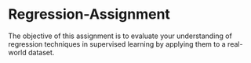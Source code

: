 # Regression-Assignment
 The objective of this assignment is to evaluate your understanding of regression techniques in supervised learning by applying them to a real-world dataset.
